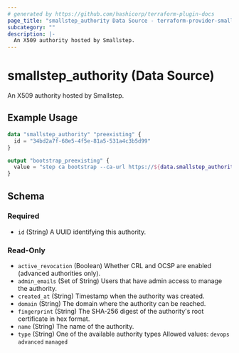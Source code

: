 ```yaml
---
# generated by https://github.com/hashicorp/terraform-plugin-docs
page_title: "smallstep_authority Data Source - terraform-provider-smallstep"
subcategory: ""
description: |-
  An X509 authority hosted by Smallstep.
---
```


# smallstep_authority (Data Source)

An X509 authority hosted by Smallstep.

## Example Usage

```terraform
data "smallstep_authority" "preexisting" {
  id = "34bd2a7f-68e5-4f5e-81a5-531a4c3b5d99"
}

output "bootstrap_preexisting" {
  value = "step ca bootstrap --ca-url https://${data.smallstep_authority.preexisting.domain} --fingerprint ${data.smallstep_authority.preexisting.fingerprint} --context preexisting"
}
```

<!-- schema generated by tfplugindocs -->
## Schema

### Required

- `id` (String) A UUID identifying this authority.

### Read-Only

- `active_revocation` (Boolean) Whether CRL and OCSP are enabled (advanced authorities only).
- `admin_emails` (Set of String) Users that have admin access to manage the authority.
- `created_at` (String) Timestamp when the authority was created.
- `domain` (String) The domain where the authority can be reached.
- `fingerprint` (String) The SHA-256 digest of the authority's root certificate in hex format.
- `name` (String) The name of the authority.
- `type` (String) One of the available authority types
 Allowed values: `devops` `advanced` `managed`


